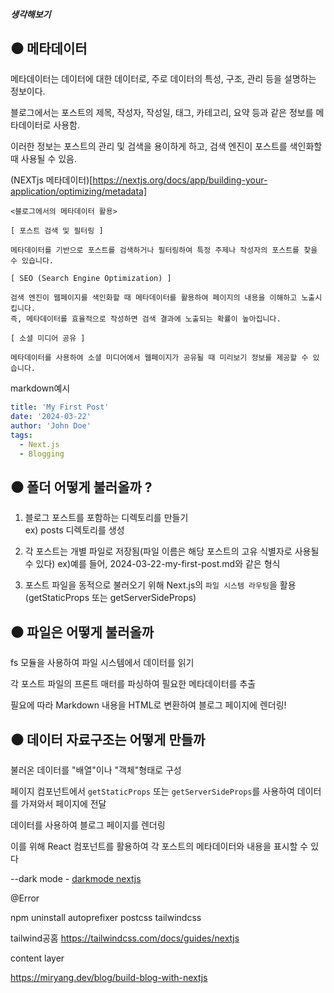 ##### 생각해보기

## ⚫️ 메타데이터

메타데이터는 데이터에 대한 데이터로, 주로 데이터의 특성, 구조, 관리 등을 설명하는 정보이다.

블로그에서는 포스트의 제목, 작성자, 작성일, 태그, 카테고리, 요약 등과 같은 정보를 메타데이터로 사용함.

이러한 정보는 포스트의 관리 및 검색을 용이하게 하고, 검색 엔진이 포스트를 색인화할 때 사용될 수 있음.

(NEXTjs 메타데이터)[https://nextjs.org/docs/app/building-your-application/optimizing/metadata]

```
<블로그에서의 메타데이터 활용>

[ 포스트 검색 및 필터링 ]

메타데이터를 기반으로 포스트를 검색하거나 필터링하여 특정 주제나 작성자의 포스트를 찾을 수 있습니다.

[ SEO (Search Engine Optimization) ]

검색 엔진이 웹페이지를 색인화할 때 메타데이터를 활용하여 페이지의 내용을 이해하고 노출시킵니다.
즉, 메타데이터를 효율적으로 작성하면 검색 결과에 노출되는 확률이 높아집니다.

[ 소셜 미디어 공유 ]

메타데이터를 사용하여 소셜 미디어에서 웹페이지가 공유될 때 미리보기 정보를 제공할 수 있습니다.
```

markdown예시

```yaml
title: 'My First Post'
date: '2024-03-22'
author: 'John Doe'
tags:
  - Next.js
  - Blogging
```

## ⚫️ 폴더 어떻게 불러올까 ?

1. 블로그 포스트를 포함하는 디렉토리를 만들기 </br>
   ex) posts 디렉토리를 생성

2. 각 포스트는 개별 파일로 저장됨(파일 이름은 해당 포스트의 고유 식별자로 사용될 수 있다)
   ex)예를 들어, 2024-03-22-my-first-post.md와 같은 형식

3. 포스트 파일을 동적으로 불러오기 위해 Next.js의 `파일 시스템 라우팅`을 활용
   (getStaticProps 또는 getServerSideProps)

## ⚫️ 파일은 어떻게 불러올까

fs 모듈을 사용하여 파일 시스템에서 데이터를 읽기

각 포스트 파일의 프론트 매터를 파싱하여 필요한 메타데이터를 추출

필요에 따라 Markdown 내용을 HTML로 변환하여 블로그 페이지에 렌더링!

## ⚫️ 데이터 자료구조는 어떻게 만들까

불러온 데이터를 "배열"이나 "객체"형태로 구성

페이지 컴포넌트에서 `getStaticProps` 또는 `getServerSideProps`를 사용하여 데이터를 가져와서 페이지에 전달

데이터를 사용하여 블로그 페이지를 렌더링

이를 위해 React 컴포넌트를 활용하여 각 포스트의 메타데이터와 내용을 표시할 수 있다


--dark mode -
[darkmode nextjs](https://tailwindcss.com/docs/dark-mode)







@Error

npm uninstall autoprefixer postcss tailwindcss​


tailwind공홈
https://tailwindcss.com/docs/guides/nextjs



content layer

https://miryang.dev/blog/build-blog-with-nextjs